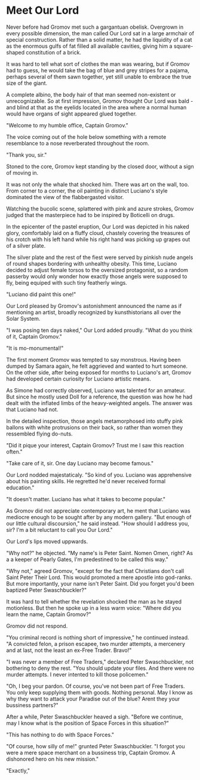 # Meet Our Lord

Never before had Gromov met such a gargantuan obelisk. Overgrown in every possible dimension, the man called Our Lord sat in a large armchair of special construction. Rather than a solid matter, he had the liquidity of a cat as the enormous gulfs of fat filled all available cavities, giving him a square-shaped constitution of a brick.

It was hard to tell what sort of clothes the man was wearing, but if Gromov had to guess, he would take the bag of blue and grey stripes for a pajama, perhaps several of them sawn together, yet still unable to embrace the true size of the giant.

A complete albino, the body hair of that man seemed non-existent or unrecognizable. So at first impression, Gromov thought Our Lord was bald - and blind at that as the eyelids located in the area where a normal human would have organs of sight appeared glued together.

"Welcome to my humble office, Captain Gromov."

The voice coming out of the hole below something with a remote resemblance to a nose reverberated throughout the room.

"Thank you, sir."

Stoned to the core, Gromov kept standing by the closed door, without a sign of moving in.

It was not only the whale that shocked him. There was art on the wall, too. From corner to a corner, the oil painting in distinct Luciano's style dominated the view of the flabbergasted visitor.

Watching the bucolic scene, splattered with pink and azure strokes, Gromov judged that the masterpiece had to be inspired by Boticelli on drugs.

In the epicenter of the pastel eruption, Our Lord was depicted in his naked glory, comfortably laid on a fluffy cloud, chastely covering the treasures of his crotch with his left hand while his right hand was picking up grapes out of a silver plate.

The silver plate and the rest of the fiest were served by pinkish nude angels of round shapes bordering with unhealthy obesity. This time, Luciano decided to adjust female torsos to the oversized protagonist, so a random passerby would only wonder how exactly those angels were supposed to fly, being equiped with such tiny featherly wings.

"Luciano did paint this one!"

Our Lord pleased by Gromov's astonishment announced the name as if mentioning an artist, broadly recognized by kunsthistorians all over the Solar System.

"I was posing ten days naked," Our Lord added proudly. "What do you think of it, Captain Gromov."

"It is mo-monumental!"

The first moment Gromov was tempted to say monstrous. Having been dumped by Samara again, he felt aggrieved and wanted to hurt someone. On the other side, after being exposed for months to Luciano's art, Gromov had developed certain curiosity for Luciano artistic means.

As Simone had correctly observed, Luciano was talented for an amateur. But since he mostly used Doll for a reference, the question was how he had dealt with the inflated limbs of the heavy-weighted angels. The answer was that Luciano had not.

In the detailed inspection, those angels metamorphosed into stuffy pink ballons with white protrusions on their back, so rather than women they ressembled flying do-nuts.

"Did it pique your interest, Captain Gromov? Trust me I saw this reaction often."

"Take care of it, sir. One day Luciano may become famous."

Our Lord nodded majestaticaly. "So kind of you. Luciano was apprehensive about his painting skills. He regretted he'd never received formal education."

"It doesn't matter. Luciano has what it takes to become popular."

As Gromov did not appreciate contemporary art, he ment that Luciano was mediocre enough to be sought after by any modern gallery. "But enough of our little cultural discoursion," he said instead. "How should I address you, sir? I'm a bit reluctant to call you Our Lord."

Our Lord's lips moved uppwards.

"Why not?" he objected. "My name's is Peter Saint. Nomen Omen, right? As a a keeper of Pearly Gates, I'm predestined to be called this way."

"Why not," agreed Gromov, "except for the fact that Christians don't call Saint Peter Their Lord. This would promoted a mere apostle into god-ranks. But more importantly, your name isn't Peter Saint. Did you forget you'd been baptized Peter Swaschbuckler?"

It was hard to tell whether the revelation shocked the man as he stayed motionless. But then he spoke up in a less warm voice: "Where did you learn the name, Captain Gromov?"

Gromov did not respond.

"You criminal record is nothing short of impressive," he continued instead. "A convicted felon, a prison escapee, two murder attempts, a mercenery and at last, not the least an ex-Free Trader. Bravo!"

"I was never a member of Free Traders," declared Peter Swaschbuckler, not bothering to deny the rest. "You should update your files. And there were no murder attempts. I never intented to kill those policemen."

"Oh, I beg your pardon. Of course, you've not been part of Free Traders. You only keep supplying them with goods. Nothing personal. May I know as why they want to attack your Paradise out of the blue? Arent they your bussiness partners?"

After a while, Peter Swaschbuckler heaved a sigh. "Before we continue, may I know what is the position of Space Forces in this situation?"

"This has nothing to do with Space Forces."

"Of course, how silly of me!" grunted Peter Swaschbuckler. "I forgot you were a mere space merchant on a bussiness trip, Captain Gromov. A dishonored hero on his new mission."

"Exactly,"
  
